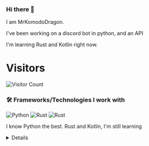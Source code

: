 ### Hi there 👋


I am MrKomodoDragon.

I've been working on a discord bot in python, and an API

I'm learning Rust and Kotlin right now.




# Visitors
![Visitor Count](https://profile-counter.glitch.me/%7BMrKomodoDragon%7D/count.svg)

### 🛠 Frameworks/Technologies I work with
<img alt="Python" src="https://img.shields.io/badge/python%20-%2314354C.svg?&style=for-the-badge&logo=python&logoColor=white"/> <img alt="Rust" src="https://img.shields.io/badge/rust%20-%2314354C.svg?&style=for-the-badge&logo=rust&logoColor=white"/> <img alt="Rust" src="https://img.shields.io/badge/kotlin%20-%2314354C.svg?&style=for-the-badge&logo=kotlin&logoColor=white"/>

I know Python the best. Rust and Kotlin, I'm still learning

<details>
# My Stats
[![Anurag's github stats](https://github-readme-stats.vercel.app/api?username=MrKomodoDragon)](https://github.com/anuraghazra/github-readme-stats)

# Languages I Use
![Top Langs](https://github-readme-stats.vercel.app/api/top-langs/?username=MrKomodoDragon&theme=tokyonight)

# Some more stats
<!--START_SECTION:waka-->
![Profile Views](http://img.shields.io/badge/Profile%20Views-12-blue)

**🐱 My Github Data** 

> 🏆 274 Contributions in the Year 2021
 > 
> 📦 42.5 kB Used in Github's Storage 
 > 
> 🚫 Not Opted to Hire
 > 
> 📜 39 Public Repositories 
 > 
> 🔑 1 Private Repository 
 > 
**I'm an Early 🐤** 

```text
🌞 Morning    78 commits     ██████████░░░░░░░░░░░░░░░   40.21% 
🌆 Daytime    75 commits     █████████░░░░░░░░░░░░░░░░   38.66% 
🌃 Evening    40 commits     █████░░░░░░░░░░░░░░░░░░░░   20.62% 
🌙 Night      1 commits      ░░░░░░░░░░░░░░░░░░░░░░░░░   0.52%

```
📅 **I'm Most Productive on Tuesday** 

```text
Monday       22 commits     ██░░░░░░░░░░░░░░░░░░░░░░░   11.34% 
Tuesday      43 commits     █████░░░░░░░░░░░░░░░░░░░░   22.16% 
Wednesday    28 commits     ███░░░░░░░░░░░░░░░░░░░░░░   14.43% 
Thursday     23 commits     ███░░░░░░░░░░░░░░░░░░░░░░   11.86% 
Friday       39 commits     █████░░░░░░░░░░░░░░░░░░░░   20.1% 
Saturday     16 commits     ██░░░░░░░░░░░░░░░░░░░░░░░   8.25% 
Sunday       23 commits     ███░░░░░░░░░░░░░░░░░░░░░░   11.86%

```


📊 **This Week I Spent My Time On** 

```text
⌚︎ Time Zone: America/Los_Angeles

💬 Programming Languages: 
HTML                     3 hrs 4 mins        █████████░░░░░░░░░░░░░░░░   38.01% 
Python                   2 hrs               ██████░░░░░░░░░░░░░░░░░░░   24.9% 
JavaScript               1 hr                ███░░░░░░░░░░░░░░░░░░░░░░   12.55% 
reStructuredText         25 mins             █░░░░░░░░░░░░░░░░░░░░░░░░   5.19% 
CSS                      24 mins             █░░░░░░░░░░░░░░░░░░░░░░░░   5.11%

🔥 Editors: 
VS Code                  8 hrs 4 mins        █████████████████████████   100.0%

🐱‍💻 Projects: 
paste-site               3 hrs 12 mins       ██████████░░░░░░░░░░░░░░░   39.77% 
sir-komodobot            1 hr 29 mins        ████░░░░░░░░░░░░░░░░░░░░░   18.47% 
aiodevision              1 hr 5 mins         ███░░░░░░░░░░░░░░░░░░░░░░   13.55% 
js-cord                  57 mins             ███░░░░░░░░░░░░░░░░░░░░░░   11.96% 
Unknown Project          41 mins             ██░░░░░░░░░░░░░░░░░░░░░░░   8.59%

💻 Operating System: 
Mac                      8 hrs 4 mins        █████████████████████████   100.0%

```

**I Mostly Code in Python** 

```text
Python                   8 repos             ████████████░░░░░░░░░░░░░   50.0% 
Rust                     2 repos             ███░░░░░░░░░░░░░░░░░░░░░░   12.5% 
Java                     1 repo              █░░░░░░░░░░░░░░░░░░░░░░░░   6.25% 
HTML                     1 repo              █░░░░░░░░░░░░░░░░░░░░░░░░   6.25% 
Shell                    1 repo              █░░░░░░░░░░░░░░░░░░░░░░░░   6.25%

```


**Timeline**

![Chart not found](https://raw.githubusercontent.com/MrKomodoDragon/MrKomodoDragon/main/charts/bar_graph.png) 


<!--END_SECTION:waka-->
</details>

